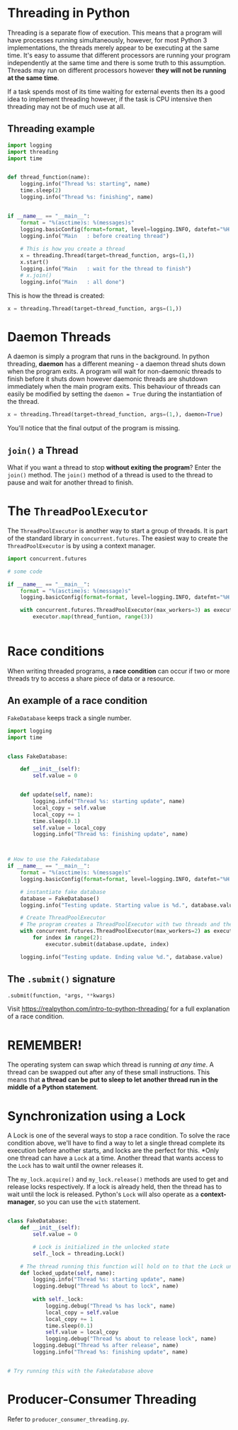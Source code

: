 # Threading in Python

Threading is a separate flow of execution. This means that a program will have processes running simultaneously, however, for most Python 3 implementations, the threads merely appear to be executing at the same time.
It's easy to assume that different processors are running your program independently at the same time and there is some truth to this assumption. Threads may run on different processors however **they will not be running at the same time**.

If a task spends most of its time waiting for external events then its a good idea to implement threading however, if the task is CPU intensive then threading may not be of much use at all.


## Threading example
```python
import logging
import threading
import time


def thread_function(name):
	logging.info("Thread %s: starting", name)
	time.sleep(2)
	logging.info("Thread %s: finishing", name)


if __name__ == "__main__":
	format = "%(asctime)s: %(messages)s"
	logging.basicConfig(format=format, level=logging.INFO, datefmt="%H:%M:%S")
	logging.info("Main   : before creating thread")
	
	# This is how you create a thread
	x = threading.Thread(target=thread_function, args=(1,))
	x.start()
	logging.info("Main   : wait for the thread to finish")
	# x.join()
	logging.info("Main   : all done")

```

This is how the thread is created:
```python
x = threading.Thread(target=thread_function, args=(1,))
```


# Daemon Threads

A daemon is simply a program that runs in the background. In python threading, **daemon** has a different meaning - a daemon thread shuts down when the program exits. A program will wait for non-daemonic threads to finish before it shuts down however daemonic threads are shutdown immediately when the main program exits.
This behaviour of threads can easily be modified by setting the ```daemon = True``` during the instantiation of the thread.


```python
x = threading.Thread(target=thread_function, args=(1,), daemon=True)
```

You'll notice that the final output of the program is missing.


## <code>join()</code> a Thread 

What if you want a thread to stop **without exiting the program**? Enter the ```join()``` method. The ```join()``` method of a thread is used to the thread to pause and wait for another thread to finish.




# The <code>ThreadPoolExecutor</code>

The <code>ThreadPoolExecutor</code> is another way to start a group of threads. It is part of the standard library in <code>concurrent.futures</code>. The easiest way to create the <code>ThreadPoolExecutor</code> is by using a context manager.

```python
import concurrent.futures

# some code

if __name__ == "__main__":
	format = "%(asctime)s: %(message)s"
	logging.basicConfig(format=format, level=logging.INFO, datefmt="%H:%M:%S")

	with concurrent.futures.ThreadPoolExecutor(max_workers=3) as executor:
		executor.map(thread_funtion, range(3))



```


# Race conditions
When writing threaded programs, a **race condition** can occur if two or more threads try to access a share piece of data or a resource.

## An example of a race condition

```FakeDatabase``` keeps track a single number.


```python
import logging
import time


class FakeDatabase:

	def __init__(self):
		self.value = 0


	def update(self, name):
		logging.info("Thread %s: starting update", name)
		local_copy = self.value
		local_copy += 1
		time.sleep(0.1)
		self.value = local_copy
		logging.info("Thread %s: finishing update", name)



# How to use the Fakedatabase
if __name__ == "__main__":
	format = "%(asctime)s: %(message)s"
	logging.basicConfig(format=format, level=logging.INFO, datefmt="%H:%M:%S")

	# instantiate fake database
	database = FakeDatabase()
	logging.info("Testing update. Starting value is %d.", database.value)

	# Create ThreadPoolExecutor
	# The program creates a ThreadPoolExecutor with two threads and then calls .submit() on each of them, telling them to run database.update()
	with concurrent.futures.ThreadPoolExecutor(max_workers=2) as executor:
		for index in range(2):
			executor.submit(database.update, index)

	logging.info("Testing update. Ending value %d.", database.value)


```

## The ```.submit()``` signature
```python
.submit(function, *args, **kwargs)
```

Visit https://realpython.com/intro-to-python-threading/ for a full explanation of a race condition. 



# REMEMBER!
The operating system can swap which thread is running *at any time*. A thread can be swapped out after any of these small instructions. This means that **a thread can be put to sleep to let another thread run in the middle of a Python statement**.


# Synchronization using a Lock

A Lock is one of the several ways to stop a race condition. To solve the race condition above, we'll have to find a way to let a single thread complete its execution before another starts, and locks are the perfect for this. *Only one thread can have a ```Lock``` at a time. Another thread that wants access to the ```Lock``` has to wait until the owner releases it.

The ```my_lock.acquire()``` and ```my_lock.release()``` methods are used to get and release locks respectively. If a lock is already held, then the thread has to wait until the lock is released. Python's ```Lock``` will also operate as a **context-manager**, so you can use the ```with``` statement.


```python

class FakeDatabase:
	def __init__(self):
		self.value = 0

		# Lock is initialized in the unlocked state
		self._lock = threading.Lock()

	# The thread running this function will hold on to that the Lock until it is completely finished updating the database. 
	def locked_update(self, name):
		logging.info("Thread %s: starting update", name)
		logging.debug("Thread %s about to lock", name)
		
		with self._lock:
			logging.debug("Thread %s has lock", name)
			local_copy = self.value
			local_copy += 1
			time.sleep(0.1)
			self.value = local_copy
			logging.debug("Thread %s about to release lock", name)
		logging.debug("Thread %s after release", name)
		logging.info("Thread %s: finishing update", name)


# Try running this with the Fakedatabase above
```


# Producer-Consumer Threading

Refer to ```producer_consumer_threading.py```.









		
